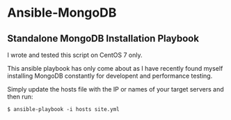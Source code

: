 # Ansible-MongoDB
## Standalone MongoDB Installation Playbook

I wrote and tested this script on CentOS 7 only.

This ansible playbook has only come about as I have recently found myself installing MongoDB constantly for developent and performance testing. 

Simply update the hosts file with the IP or names of your target servers and then run:

````$ ansible-playbook -i hosts site.yml````